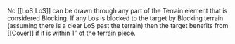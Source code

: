 No [[LoS|LoS]] can be drawn through any part of the Terrain element that is considered Blocking.
If any Los is blocked to the target by Blocking terrain (assuming there is a clear LoS past the terrain) then the target benefits from [[Cover]] if it is within 1” of the terrain piece.